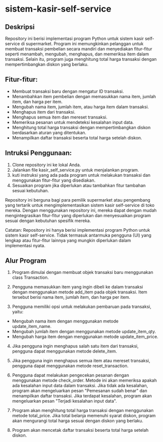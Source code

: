 # sistem-kasir-self-service

## Deskripsi
Repository ini berisi implementasi program Python untuk sistem kasir self-service di supermarket. Program ini memungkinkan pelanggan untuk membuat transaksi pembelian secara mandiri dan menyediakan fitur-fitur seperti menambah, mengubah, menghapus, dan memeriksa item dalam transaksi. Selain itu, program juga menghitung total harga transaksi dengan mempertimbangkan diskon yang berlaku.

## Fitur-fitur:

- Membuat transaksi baru dengan mengatur ID transaksi.
- Menambahkan item pembelian dengan memasukkan nama item, jumlah item, dan harga per item.
- Mengubah nama item, jumlah item, atau harga item dalam transaksi.
- Menghapus item dari transaksi.
- Menghapus semua item dan mereset transaksi.
- Memeriksa pesanan untuk mendeteksi kesalahan input data.
- Menghitung total harga transaksi dengan mempertimbangkan diskon berdasarkan aturan yang ditentukan.
- Menampilkan daftar transaksi beserta total harga setelah diskon.

## Intruksi Penggunaan: 
1. Clone repository ini ke lokal Anda.
2. Jalankan file kasir_self_service.py untuk menjalankan program.
3. kuti instruksi yang ada pada program untuk melakukan transaksi dan menggunakan fitur-fitur yang disediakan.
4. Sesuaikan program jika diperlukan atau tambahkan fitur tambahan sesuai kebutuhan.

Repository ini berguna bagi para pemilik supermarket atau pengembang yang tertarik untuk mengimplementasikan sistem kasir self-service di toko mereka. Dengan menggunakan repository ini, mereka dapat dengan mudah mengintegrasikan fitur-fitur yang diperlukan dan menyesuaikan program sesuai dengan kebutuhan spesifik mereka.

Catatan: Repository ini hanya berisi implementasi program Python untuk sistem kasir self-service. Tidak termasuk antarmuka pengguna (UI) yang lengkap atau fitur-fitur lainnya yang mungkin diperlukan dalam implementasi nyata.


## Alur Program
1. Program dimulai dengan membuat objek transaksi baru menggunakan class Transaction.

2. Pengguna memasukkan item yang ingin dibeli ke dalam transaksi dengan menggunakan metode add_item pada objek transaksi. Item tersebut berisi nama item, jumlah item, dan harga per item. 
3. Pengguna memiliki opsi untuk melakukan pembaruan pada transaksi, yaitu:

- Mengubah nama item dengan menggunakan metode update_item_name.
- Mengubah jumlah item dengan menggunakan metode update_item_qty.
- Mengubah harga item dengan menggunakan metode update_item_price.

4. Jika pengguna ingin menghapus salah satu item dari transaksi, pengguna dapat menggunakan metode delete_item.
5. Jika pengguna ingin menghapus semua item atau mereset transaksi, pengguna dapat menggunakan metode reset_transaction.

6. Pengguna dapat melakukan pengecekan pesanan dengan menggunakan metode check_order. Metode ini akan memeriksa apakah ada kesalahan input data dalam transaksi. Jika tidak ada kesalahan, program akan mengeluarkan pesan "Pemesanan sudah benar" dan menampilkan daftar transaksi. Jika terdapat kesalahan, program akan mengeluarkan pesan "Terjadi kesalahan input data".

7. Program akan menghitung total harga transaksi dengan menggunakan metode total_price. Jika total belanja memenuhi syarat diskon, program akan mengurangi total harga sesuai dengan diskon yang berlaku.

8. Program akan mencetak daftar transaksi beserta total harga setelah diskon.
